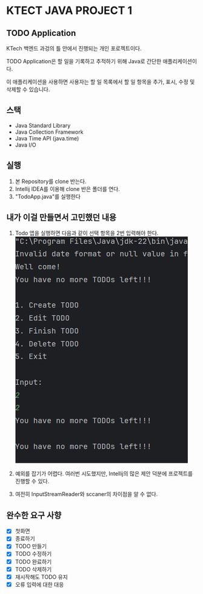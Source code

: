 
# KTECT JAVA PROJECT 1

## TODO Application
KTech 백엔드 과겅의 틀 안에서 진행되는 개인 포로젝트이다.

TODO Application은 할 일을 기록하고 추적하기 위해 Java로 간단한 애플리케이션이다.

이 애플리케이션을 사용하면 사용자는 할 일 목록에서 할 일 항목을 추가, 표시, 수정 및 삭제할 수 있습니다.
## 스택
- Java Standard Library
- Java Collection Framework
- Java Time API (java.time)
- Java I/O

## 실행
1. 본 Repository를 clone 반는다.
2. Intellij IDEA를 이용해 clone 반은 폴더를 연다.
3. "TodoApp.java"를 실행한다

## 내가 이걸 만들면서 고민했던 내용
1. Todo 앱을 실행하면 다음과 같이 선택 항목을 2번 입력해야 한다.
![img_2.png](img_2.png)

2. 예외를 잡기가 어렵다. 여러번 시도했지만, Intellij의 많은 제안 덕분에 프로젝트를 진행할 수 있다. 
3. 여전히 InputStreamReader와 sccaner의 차이점을 알 수 없다.





## 완수한 요구 사향
- [x] 첫화면
- [x] 종료하기
- [x] TODO 만들기
- [x] TODO 수정하기
- [x] TODO 완료하기
- [x] TODO 삭제하기
- [x] 재시작해도 TODO 유지
- [x] 오류 입력에 대한 대응
